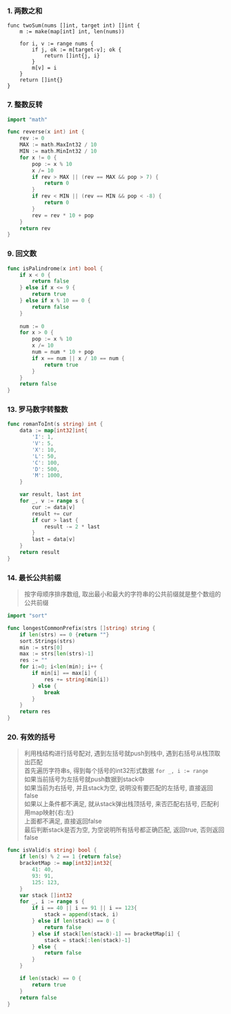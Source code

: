### 1. 两数之和
```golang
func twoSum(nums []int, target int) []int {
    m := make(map[int] int, len(nums))
    
    for i, v := range nums {
        if j, ok := m[target-v]; ok {
            return []int{j, i}
        }
        m[v] = i
    }
    return []int{}
}
```
### 7. 整数反转
```go
import "math"

func reverse(x int) int {
    rev := 0
    MAX := math.MaxInt32 / 10
    MIN := math.MinInt32 / 10
    for x != 0 {
        pop := x % 10
        x /= 10
        if rev > MAX || (rev == MAX && pop > 7) {
            return 0
        }
        if rev < MIN || (rev == MIN && pop < -8) {
            return 0
        }
        rev = rev * 10 + pop
    }
    return rev
}
```

### 9. 回文数
```go
func isPalindrome(x int) bool {
    if x < 0 {
        return false
    } else if x <= 9 {
        return true
    } else if x % 10 == 0 {
        return false
    }
    
    num := 0
    for x > 0 {
        pop := x % 10
        x /= 10
        num = num * 10 + pop
        if x == num || x / 10 == num {
            return true
        }
    }
    return false
}
```

### 13. 罗马数字转整数
```go
func romanToInt(s string) int {
    data := map[int32]int{
		'I': 1,
		'V': 5,
		'X': 10,
		'L': 50,
		'C': 100,
		'D': 500,
		'M': 1000,
	}

	var result, last int
	for _, v := range s {
		cur := data[v]
		result += cur
		if cur > last {
			result -= 2 * last
		}
		last = data[v]
	}
	return result
}
```

### 14. 最长公共前缀
> 按字母顺序排序数组, 取出最小和最大的字符串的公共前缀就是整个数组的公共前缀
```go
import "sort"

func longestCommonPrefix(strs []string) string {
    if len(strs) == 0 {return ""}
    sort.Strings(strs)
    min := strs[0]
    max := strs[len(strs)-1]
    res := ""
    for i:=0; i<len(min); i++ {
        if min[i] == max[i] {
            res += string(min[i])
        } else {
            break
        }
    }
    return res
}
```

### 20. 有效的括号
> 利用栈结构进行括号配对, 遇到左括号就push到栈中, 遇到右括号从栈顶取出匹配  
> 首先遍历字符串s, 得到每个括号的int32形式数据 `for _, i := range`  
> 如果当前括号为左括号就push数据到stack中  
> 如果当前为右括号, 并且stack为空, 说明没有要匹配的左括号, 直接返回false  
> 如果以上条件都不满足, 就从stack弹出栈顶括号, 来否匹配右括号, 匹配利用map映射{右:左}  
> 上面都不满足, 直接返回false  
> 最后判断stack是否为空, 为空说明所有括号都正确匹配, 返回true, 否则返回false
```go
func isValid(s string) bool {
    if len(s) % 2 == 1 {return false}
	bracketMap := map[int32]int32{
		41: 40,
		93: 91,
		125: 123,
	}
	var stack []int32
	for _, i := range s {
		if i == 40 || i == 91 || i == 123{
			stack = append(stack, i)
		} else if len(stack) == 0 {
			return false
		} else if stack[len(stack)-1] == bracketMap[i] {
			stack = stack[:len(stack)-1]
		} else {
			return false
		}
	}

	if len(stack) == 0 {
		return true
	}
	return false
}
```